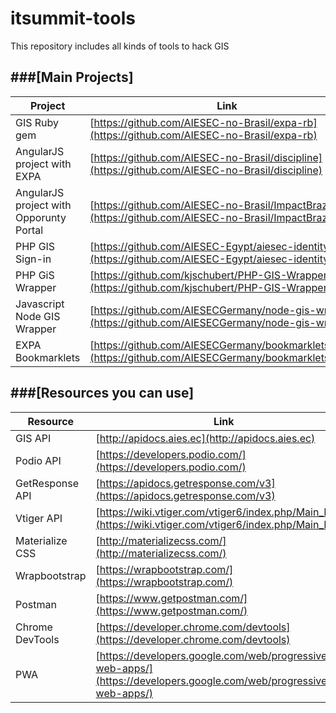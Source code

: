 # itsummit-tools
This repository includes all kinds of tools to hack GIS

###[Main Projects]
----------

Project | Link
------------ | -------------
GIS Ruby gem | [https://github.com/AIESEC-no-Brasil/expa-rb](https://github.com/AIESEC-no-Brasil/expa-rb)
AngularJS project with EXPA | [https://github.com/AIESEC-no-Brasil/discipline](https://github.com/AIESEC-no-Brasil/discipline)
AngularJS project with Opporunty Portal | [https://github.com/AIESEC-no-Brasil/ImpactBrazil](https://github.com/AIESEC-no-Brasil/ImpactBrazil)
PHP GIS Sign-in | [https://github.com/AIESEC-Egypt/aiesec-identity](https://github.com/AIESEC-Egypt/aiesec-identity)
PHP GiS Wrapper | [https://github.com/kjschubert/PHP-GIS-Wrapper](https://github.com/kjschubert/PHP-GIS-Wrapper)
Javascript Node GIS Wrapper | [https://github.com/AIESECGermany/node-gis-wrapper](https://github.com/AIESECGermany/node-gis-wrapper)
EXPA Bookmarklets | [https://github.com/AIESECGermany/bookmarklets_share](https://github.com/AIESECGermany/bookmarklets_share)

###[Resources you can use]
----------

Resource | Link
------------ | -------------
GIS API | [http://apidocs.aies.ec](http://apidocs.aies.ec)
Podio API | [https://developers.podio.com/](https://developers.podio.com/)
GetResponse API | [https://apidocs.getresponse.com/v3](https://apidocs.getresponse.com/v3)
Vtiger API | [https://wiki.vtiger.com/vtiger6/index.php/Main_Page](https://wiki.vtiger.com/vtiger6/index.php/Main_Page)
Materialize CSS | [http://materializecss.com/](http://materializecss.com/)
Wrapbootstrap | [https://wrapbootstrap.com/](https://wrapbootstrap.com/)
Postman | [https://www.getpostman.com/](https://www.getpostman.com/)
Chrome DevTools | [https://developer.chrome.com/devtools](https://developer.chrome.com/devtools)
PWA | [https://developers.google.com/web/progressive-web-apps/](https://developers.google.com/web/progressive-web-apps/)
